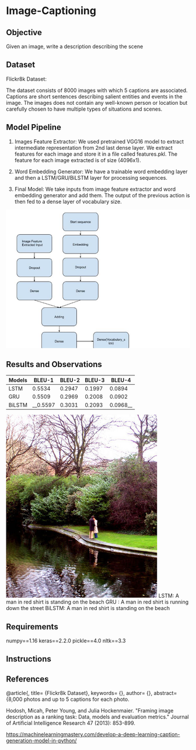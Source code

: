 # Image-Captioning

## Objective

Given an image, write a description describing the scene

## Dataset

Flickr8k Dataset:

The dataset consists of 8000 images with which 5 captions are associated. Captions are short sentences describing salient entities and events in the image. The images does not contain any well-known person or location but carefully chosen to have multiple types of situations and scenes.


## Model Pipeline

1. Images Feature Extractor: We used pretrained VGG16 model to extract intermediate representation from 2nd last dense layer. We extract features for each image and store it in a file called features.pkl. The feature for each image extracted is of size (4096x1).

2. Word Embedding Generator: We have a trainable word embedding layer and then a LSTM/GRU/BiLSTM layer for processing sequences.

3. Final Model: We take inputs from image feature extractor and word embedding generator and add them. The output of the previous action is then fed to a dense layer of vocabulary size.  

![Model](Model.jpg)


## Results and Observations

| __Models__   | __BLEU-1__ | __BLEU-2__ | __BLEU-3__ | __BLEU-4__ |
|------------- |------------|------------|------------|------------|
| LSTM         | 0.5534     | 0.2947     | 0.1997  | 0.0894        |
| GRU          | 0.5509     | 0.2969     | 0.2008  | 0.0902        |
| BiLSTM       | __0.5597     | 0.3031     | 0.2093  | 0.0968__    |


![experiment](example.jpg)
LSTM: A man in red shirt is standing on the beach
GRU : A man in red shirt is running down the street
BiLSTM: A man in red shirt is standing on the beach

## Requirements

numpy==1.16
keras==2.2.0
pickle==4.0
nltk==3.3

## Instructions

## References

@article{,
title= {Flickr8k Dataset},
keywords= {},
author= {},
abstract= {8,000 photos and up to 5 captions for each photo.


Hodosh, Micah, Peter Young, and Julia Hockenmaier. "Framing image description as a ranking task: Data, models and evaluation metrics." Journal of Artificial Intelligence Research 47 (2013): 853-899.

https://machinelearningmastery.com/develop-a-deep-learning-caption-generation-model-in-python/

